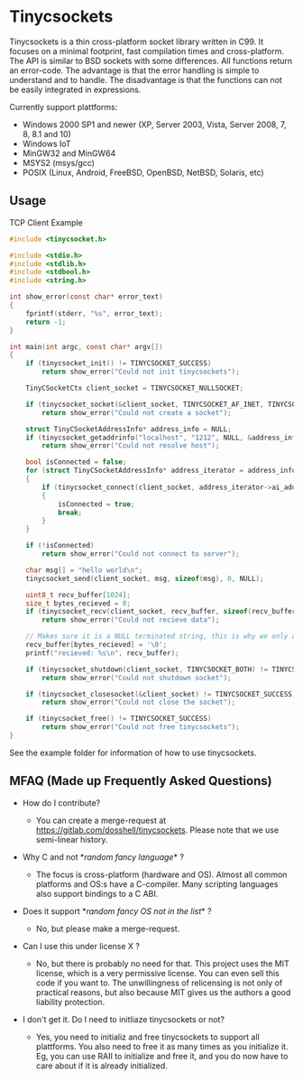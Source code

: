 Tinycsockets
============

Tinycsockets is a thin cross-platform socket library written in C99. It focuses on a minimal
footprint, fast compilation times and cross-platform. The API is similar to BSD sockets with some
differences. All functions return an error-code. The advantage is that the error handling is simple
to understand and to handle. The disadvantage is that the functions can not be easily integrated in
expressions.

Currently support plattforms:
- Windows 2000 SP1 and newer (XP, Server 2003, Vista, Server 2008, 7, 8, 8.1 and 10)
- Windows IoT
- MinGW32 and MinGW64
- MSYS2 (msys/gcc)
- POSIX (Linux, Android, FreeBSD, OpenBSD, NetBSD, Solaris, etc)

Usage
------------
TCP Client Example
```C
#include <tinycsocket.h>

#include <stdio.h>
#include <stdlib.h>
#include <stdbool.h>
#include <string.h>

int show_error(const char* error_text)
{
    fprintf(stderr, "%s", error_text);
    return -1;
}

int main(int argc, const char* argv[])
{
    if (tinycsocket_init() != TINYCSOCKET_SUCCESS)
        return show_error("Could not init tinycsockets");

    TinyCSocketCtx client_socket = TINYCSOCKET_NULLSOCKET;

    if (tinycsocket_socket(&client_socket, TINYCSOCKET_AF_INET, TINYCSOCKET_SOCK_STREAM, TINYCSOCKET_IPPROTO_TCP) != TINYCSOCKET_SUCCESS)
        return show_error("Could not create a socket");

    struct TinyCSocketAddressInfo* address_info = NULL;
    if (tinycsocket_getaddrinfo("localhost", "1212", NULL, &address_info) != TINYCSOCKET_SUCCESS)
        return show_error("Could not resolve host");

    bool isConnected = false;
    for (struct TinyCSocketAddressInfo* address_iterator = address_info; address_iterator != NULL; address_iterator = address_iterator->ai_next)
    {
        if (tinycsocket_connect(client_socket, address_iterator->ai_addr, address_iterator->ai_addrlen) == TINYCSOCKET_SUCCESS)
        {
            isConnected = true;
            break;
        }
    }

    if (!isConnected)
        return show_error("Could not connect to server");

    char msg[] = "hello world\n";
    tinycsocket_send(client_socket, msg, sizeof(msg), 0, NULL);

    uint8_t recv_buffer[1024];
    size_t bytes_recieved = 0;
    if (tinycsocket_recv(client_socket, recv_buffer, sizeof(recv_buffer) - sizeof('\0'), 0, &bytes_recieved) != TINYCSOCKET_SUCCESS)
        return show_error("Could not recieve data");

    // Makes sure it is a NULL terminated string, this is why we only accept 1023 bytes in recieve
    recv_buffer[bytes_recieved] = '\0';
    printf("recieved: %s\n", recv_buffer);

    if (tinycsocket_shutdown(client_socket, TINYCSOCKET_BOTH) != TINYCSOCKET_SUCCESS)
        return show_error("Could not shutdown socket");

    if (tinycsocket_closesocket(&client_socket) != TINYCSOCKET_SUCCESS)
        return show_error("Could not close the socket");

    if (tinycsocket_free() != TINYCSOCKET_SUCCESS)
        return show_error("Could not free tinycsockets");
}

```
See the example folder for information of how to use tinycsockets.


MFAQ (Made up Frequently Asked Questions)
------------

- How do I contribute?
  - You can create a merge-request at https://gitlab.com/dosshell/tinycsockets. Please note that we
  use semi-linear history.

- Why C and not \**random fancy language*\* ?
  - The focus is cross-platform (hardware and OS). Almost all common platforms and OS:s have a
  C-compiler. Many scripting languages also support bindings to a C ABI.

- Does it support \**random fancy OS not in the list*\* ?
  - No, but please make a merge-request.

- Can I use this under license X ?
  - No, but there is probably no need for that. This project uses the MIT license, which is a very
  permissive license. You can even sell this code if you want to. The unwillingness of relicensing
  is not only of practical reasons, but also because MIT gives us the authors a good liability
  protection.

- I don't get it. Do I need to initliaze tinycsockets or not?
  - Yes, you need to initializ and free tinycsockets to support all plattforms. You also need to
  free it as many times as you initialize it. Eg, you can use RAII to initialize and free it, and
  you do now have to care about if it is already initialized.
